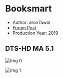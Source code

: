 # Booksmart

* Author: aron7awol
* [Forum Post](https://www.avsforum.com/threads/bass-eq-for-filtered-movies.2995212/post-58449456)
* Production Year: 2019

## DTS-HD MA 5.1

![img 0](https://i.imgur.com/1U2jghq.jpg)

![img 1](https://i.imgur.com/QliUkLB.png)

